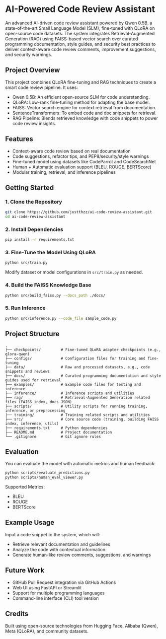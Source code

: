 # AI-Powered Code Review Assistant 

An advanced AI-driven code review assistant powered by Qwen 0.5B, a state-of-the-art Small Language Model (SLM), fine-tuned with QLoRA on open-source code datasets. The system integrates Retrieval-Augmented Generation (RAG) using FAISS-based vector search over curated programming documentation, style guides, and security best practices to deliver context-aware code review comments, improvement suggestions, and security warnings.

## Project Overview

This project combines QLoRA fine-tuning and RAG techniques to create a smart code review pipeline. It uses:

- Qwen 0.5B: An efficient open-source SLM for code understanding.
- QLoRA: Low-rank fine-tuning method for adapting the base model.
- FAISS: Vector search engine for context retrieval from documentation.
- SentenceTransformers: To embed code and doc snippets for retrieval.
- RAG Pipeline: Blends retrieved knowledge with code snippets to power code review insights.

## Features

- Context-aware code review based on real documentation
- Code suggestions, refactor tips, and PEP8/security/style warnings
- Fine-tuned model using datasets like CodeParrot and CodeSearchNet
- Human + Automatic evaluation support (BLEU, ROUGE, BERTScore)
- Modular training, retrieval, and inference pipelines

## Getting Started

### 1. Clone the Repository
```bash
git clone https://github.com/justthzz/ai-code-review-assistant.git
cd ai-code-review-assistant
```

### 2. Install Dependencies
```bash
pip install -r requirements.txt
```

### 3. Fine-Tune the Model Using QLoRA
```bash
python src/train.py
```
Modify dataset or model configurations in `src/train.py` as needed.

### 4. Build the FAISS Knowledge Base
```bash
python src/build_faiss.py --docs_path ./docs/
```

### 5. Run Inference
```bash
python src/inference.py --code_file sample_code.py
```

## Project Structure

```
.
├── checkpoints/         # Fine-tuned QLoRA adapter checkpoints (e.g., qlora-qwen)
├── configs/             # Configuration files for training and fine-tuning
├── data/                # Raw and processed datasets, e.g., code snippets and reviews
├── docs/                # Curated programming documentation and style guides used for retrieval
├── examples/            # Example code files for testing and inference
├── inference/           # Inference scripts and utilities
├── rag/                 # Retrieval-Augmented Generation related files (FAISS index, docs JSON)
├── scripts/             # Utility scripts for running training, inference, or preprocessing
├── training/            # Training related scripts and utilities
├── src/                 # Core source code (training, building FAISS index, inference, utils)
├── requirements.txt     # Python dependencies
├── README.md            # Project documentation
└── .gitignore           # Git ignore rules
```

## Evaluation

You can evaluate the model with automatic metrics and human feedback:

```bash
python scripts/evaluate_predictions.py
python scripts/human_eval_viewer.py
```

Supported Metrics:
- BLEU
- ROUGE
- BERTScore

## Example Usage

Input a code snippet to the system, which will:

- Retrieve relevant documentation and guidelines
- Analyze the code with contextual information
- Generate human-like review comments, suggestions, and warnings

## Future Work

- GitHub Pull Request integration via GitHub Actions
- Web UI using FastAPI or Streamlit
- Support for multiple programming languages
- Command-line interface (CLI) tool version

## Credits

Built using open-source technologies from Hugging Face, Alibaba (Qwen), Meta (QLoRA), and community datasets.

